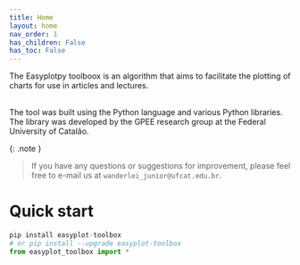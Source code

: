 ```yaml
---
title: Home
layout: home
nav_order: 1
has_children: False
has_toc: False
---
```


<p align = "justify">
The Easyplotpy toolboox is an algorithm that aims to facilitate the plotting of charts for use in articles and lectures.<br><br>

The tool was built using the Python language and various Python libraries. The library was developed by the GPEE research group at the Federal University of Catalão. 
</p>

{: .note }
>If you have any questions or suggestions for improvement, please feel free to e-mail us at ```wanderlei_junior@ufcat.edu.br```.

<h1>Quick start</h1>

```python
pip install easyplot-toolbox
# or pip install --upgrade easyplot-toolbox
from easyplot_toolbox import *
```
